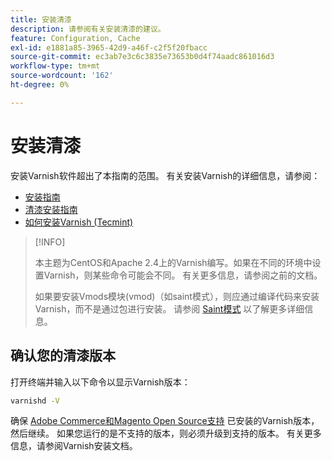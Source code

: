 ```yaml
---
title: 安装清漆
description: 请参阅有关安装清漆的建议。
feature: Configuration, Cache
exl-id: e1881a85-3965-42d9-a46f-c2f5f20fbacc
source-git-commit: ec3ab7e3c6c3835e73653b0d4f74aadc861016d3
workflow-type: tm+mt
source-wordcount: '162'
ht-degree: 0%

---
```


# 安装清漆

安装Varnish软件超出了本指南的范围。 有关安装Varnish的详细信息，请参阅：

- [安装指南](https://www.varnish-software.com/developers/tutorials/installing-varnish-ubuntu/)
- [清漆安装指南](https://www.varnish-cache.org/docs)
- [如何安装Varnish (Tecmint)](https://www.tecmint.com/install-varnish-cache-web-accelerator/)

>[!INFO]
>
>本主题为CentOS和Apache 2.4上的Varnish编写。如果在不同的环境中设置Varnish，则某些命令可能会不同。 有关更多信息，请参阅之前的文档。
>
>如果要安装Vmods模块(vmod)（如saint模式），则应通过编译代码来安装Varnish，而不是通过包进行安装。 请参阅 [Saint模式](config-varnish-advanced.md#saint-mode) 以了解更多详细信息。

## 确认您的清漆版本

打开终端并输入以下命令以显示Varnish版本：

```bash
varnishd -V
```

确保 [Adobe Commerce和Magento Open Source支持](../../installation/system-requirements.md) 已安装的Varnish版本，然后继续。 如果您运行的是不支持的版本，则必须升级到支持的版本。 有关更多信息，请参阅Varnish安装文档。
